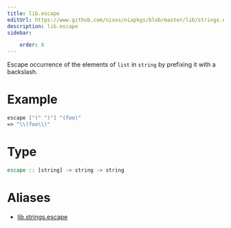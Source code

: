 ```yaml
---
title: lib.escape
editUrl: https://www.github.com/nixos/nixpkgs/blob/master/lib/strings.nix#L552C12
description: lib.escape
sidebar:

    order: 8
---
```


Escape occurrence of the elements of `list` in `string` by
prefixing it with a backslash.

# Example

```nix
escape ["(" ")"] "(foo)"
=> "\\(foo\\)"
```

# Type

```haskell
escape :: [string] -> string -> string
```


# Aliases

- [lib.strings.escape](./reference/lib/strings/lib-strings-escape)


